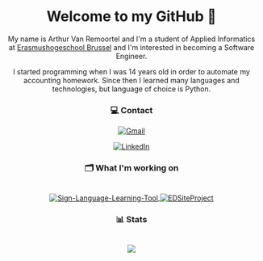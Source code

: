 <div id="header" align="center">
  <h1> Welcome to my GitHub 👋 </h3>

</div>

<div id="header" align="center">

My name is Arthur Van Remoortel and I'm a student of Applied Informatics at <a href="https://www.erasmushogeschool.be">Erasmushogeschool Brussel</a> and I'm interested in becoming a Software Engineer.

I started programming when I was 14 years old in order to automate my accounting homework. Since then I learned many languages and technologies, but language of choice is Python.
</div>

<div id="header" align="center">
  <h3>💻 Contact</h3>

[![Gmail](https://img.shields.io/badge/arthurvanremoortel@gmail.com-D14836?style=for-the-badge&logo=gmail&logoColor=white)](mailto:arthurvanremoortel@gmail.com)

[![LinkedIn](https://img.shields.io/badge/Arthur%20Van%20Remoortel-%230077B5.svg?style=for-the-badge&logo=linkedin&logoColor=white)](https://www.linkedin.com/in/arthur-van-remoortel-5465b2202/)

</div>

<div align="center">
  <h3>🗂️ What I'm working on</h3>
  <br>
  <a href="https://github.com/ArthurVanRemoortel/Sign-Language-Learning-Tool">
    <img align="center" src="https://github-readme-stats.vercel.app/api/pin?username=ArthurVanRemoortel&repo=Sign-Language-Learning-Tool&show_icons=true&line_height=27&theme=nord&border_color=788FAB" alt="Sign-Language-Learning-Tool" />
  </a>
  <a href="https://github.com/ArthurVanRemoortel/EDSiteProject">
    <img align="center" src="https://github-readme-stats.vercel.app/api/pin?username=ArthurVanRemoortel&repo=EDSiteProject&show_icons=true&line_height=27&theme=nord&border_color=788FAB" alt="EDSiteProject" />
  </a>
</div>

<div align="center">
  <h3>📊 Stats</h3>
  <br>
  <img align="center" src="https://github-readme-stats.vercel.app/api/top-langs/?username=ArthurVanRemoortel&theme=nord&hide_border=false&border_color=788FAB&layout=compact" />
</div>

